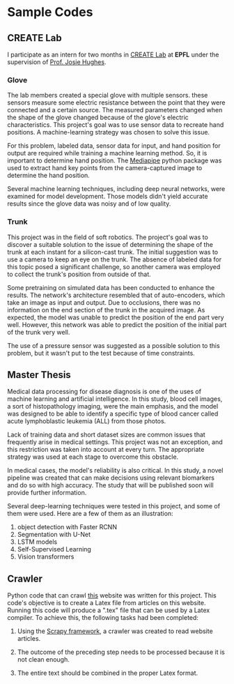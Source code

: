 # Sample Codes

## CREATE Lab

I participate as an intern for two months in [CREATE Lab](https://www.epfl.ch/labs/create/) at **EPFL** under the supervision of [Prof. Josie Hughes](https://people.epfl.ch/josie.hughes?lang=en).

### Glove

The lab members created a special glove with multiple sensors. these sensors measure some electric resistance between the point that they were connected and a certain source. The measured parameters changed when the shape of the glove changed because of the glove's electric characteristics. This project's goal was to use sensor data to recreate hand positions. A machine-learning strategy was chosen to solve this issue.

For this problem, labeled data, sensor data for input, and hand position for output are required while training a machine learning method. So, it is important to determine hand position. The [Mediapipe](https://google.github.io/mediapipe/solutions/hands.html) python package was used to extract hand key points from the camera-captured image to determine the hand position.

Several machine learning techniques, including deep neural networks, were examined for model development. Those models didn't yield accurate results since the glove data was noisy and of low quality.



### Trunk

This project was in the field of soft robotics. The project's goal was to discover a suitable solution to the issue of determining the shape of the trunk at each instant for a silicon-cast trunk. The initial suggestion was to use a camera to keep an eye on the trunk. The absence of labeled data for this topic posed a significant challenge, so another camera was employed to collect the trunk's position from outside of that.

Some pretraining on simulated data has been conducted to enhance the results. The network's architecture resembled that of auto-encoders, which take an image as input and output. Due to occlusions, there was no information on the end section of the trunk in the acquired image. As expected, the model was unable to predict the position of the end part very well. However, this network was able to predict the position of the initial part of the trunk very well.

The use of a pressure sensor was suggested as a possible solution to this problem, but it wasn't put to the test because of time constraints.


## Master Thesis

Medical data processing for disease diagnosis is one of the uses of machine learning and artificial intelligence. In this study, blood cell images, a sort of histopathology imaging, were the main emphasis, and the model was designed to be able to identify a specific type of blood cancer called acute lymphoblastic leukemia (ALL) from those photos.

Lack of training data and short dataset sizes are common issues that frequently arise in medical settings. This project was not an exception, and this restriction was taken into account at every turn. The appropriate strategy was used at each stage to overcome this obstacle.

In medical cases, the model's reliability is also critical. In this study, a novel pipeline was created that can make decisions using relevant biomarkers and do so with high accuracy. The study that will be published soon will provide further information.

Several deep-learning techniques were tested in this project, and some of them were used. Here are a few of them as an illustration:

1. object detection with Faster RCNN
2. Segmentation with U-Net
3. LSTM models
4. Self-Supervised Learning
5. Vision transformers


## Crawler

Python code that can crawl [this](https://searchingfortruth.ir/) website was written for this project. This code's objective is to create a Latex file from articles on this website. Running this code will produce a ".tex" file that can be used by a Latex compiler. To achieve this, the following tasks had been completed:

1. Using the [Scrapy framework](https://scrapy.org/), a crawler was created to read website articles.

2. The outcome of the preceding step needs to be processed because it is not clean enough.

3. The entire text should be combined in the proper Latex format.
